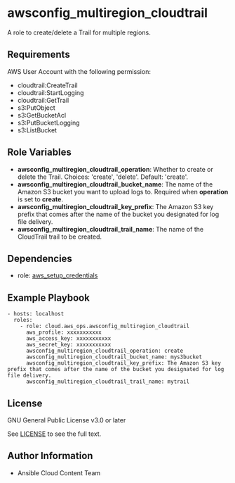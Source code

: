 awsconfig_multiregion_cloudtrail
==================

A role to create/delete a Trail for multiple regions.

Requirements
------------

AWS User Account with the following permission:

* cloudtrail:CreateTrail
* cloudtrail:StartLogging
* cloudtrail:GetTrail
* s3:PutObject
* s3:GetBucketAcl
* s3:PutBucketLogging
* s3:ListBucket

Role Variables
--------------

* **awsconfig_multiregion_cloudtrail_operation**: Whether to create or delete the Trail. Choices: 'create', 'delete'. Default: 'create'.
* **awsconfig_multiregion_cloudtrail_bucket_name**: The name of the Amazon S3 bucket you want to upload logs to. Required when **operation** is set to **create**.
* **awsconfig_multiregion_cloudtrail_key_prefix**: The Amazon S3 key prefix that comes after the name of the bucket you designated for log file delivery.
* **awsconfig_multiregion_cloudtrail_trail_name**: The name of the CloudTrail trail to be created.

Dependencies
------------

- role: [aws_setup_credentials](../aws_setup_credentials/README.md)

Example Playbook
----------------

    - hosts: localhost
      roles:
        - role: cloud.aws_ops.awsconfig_multiregion_cloudtrail
          aws_profile: xxxxxxxxxxx
          aws_access_key: xxxxxxxxxxx
          aws_secret_key: xxxxxxxxxxx
          awsconfig_multiregion_cloudtrail_operation: create
          awsconfig_multiregion_cloudtrail_bucket_name: mys3bucket
          awsconfig_multiregion_cloudtrail_key_prefix: The Amazon S3 key prefix that comes after the name of the bucket you designated for log file delivery.
          awsconfig_multiregion_cloudtrail_trail_name: mytrail

License
-------

GNU General Public License v3.0 or later

See [LICENSE](https://github.com/ansible-collections/cloud.aws_ops/blob/main/LICENSE) to see the full text.

Author Information
------------------

- Ansible Cloud Content Team